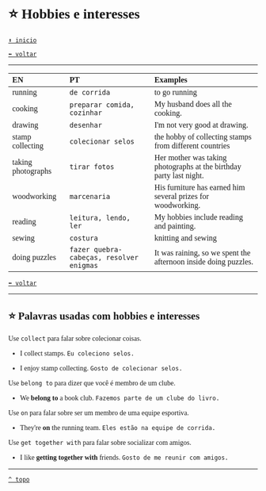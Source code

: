 <font face="Calibri">

# ⭐ Hobbies e interesses

[`⬆️ inicio`](../EF%20Route.md)

[`⬅️ voltar`](../Iniciante%203.md)

---

| EN | PT | Examples |
|:-|:-|:-|
| running | `de corrida` | to go running |
| cooking | `preparar comida, cozinhar` | My husband does all the cooking. |
| drawing | `desenhar` | I'm not very good at drawing. |
| stamp collecting | `colecionar selos` | the hobby of collecting stamps from different countries |
| taking photographs | `tirar fotos` | Her mother was taking photographs at the birthday party last night. |
| woodworking | `marcenaria` | His furniture has earned him several prizes for woodworking. |
| reading | `leitura, lendo, ler` | My hobbies include reading and painting. |
| sewing | `costura` | knitting and sewing |
| doing puzzles | `fazer quebra-cabeças, resolver enigmas` | It was raining, so we spent the afternoon inside doing puzzles. |

[`⬅️ voltar`](../Iniciante%203.md)

---

## ⭐ Palavras usadas com hobbies e interesses

Use `collect` para falar sobre colecionar coisas.

+ I collect stamps.
    `Eu coleciono selos.`

+ I enjoy stamp collecting.
    `Gosto de colecionar selos.`

Use `belong to` para dizer que você é membro de um clube.

+ We **belong to** a book club.
    `Fazemos parte de um clube do livro.`

Use `on` para falar sobre ser um membro de uma equipe esportiva.

+ They're **on** the running team.
    `Eles estão na equipe de corrida.`

Use `get together with` para falar sobre socializar com amigos.

+ I like **getting together with** friends.
    `Gosto de me reunir com amigos.`

---

[`^ topo`](#-hobbies-e-interesses)
</font>
